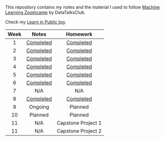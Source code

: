 This repository contains my notes and the material I used to follow [Machine Learning Zoomcamp](https://github.com/DataTalksClub/machine-learning-zoomcamp) by DataTalksClub.

Check my [Learn in Public log](https://github.com/kemaldahha/learn-in-public).

| Week | Notes | Homework |
| :-: | :-: | :-: |
| 1 | [Completed](week_1_notes.md) | [Completed](week_1_homework.ipynb) |
| 2 | [Completed](week_2_notes.ipynb) | [Completed](week_2_homework.ipynb) |
| 3 | [Completed](week_3_notes.ipynb) | [Completed](week_3_homework.ipynb) | 
| 4 | [Completed](week_4_notes.ipynb) | [Completed](week_4_homework.ipynb) |
| 5 | [Completed](week_5_notes.ipynb) | [Completed](week_5_homework/week_5_homework.ipynb) |
| 6 | [Completed](week_6_notes.ipynb) | [Completed](week_6_homework.ipynb) |
| 7 | N/A | N/A |
| 8 | [Completed](week_8_notes.ipynb) | [Completed](week_8_homework.ipynb) | 
| 9 | Ongoing | Planned | 
| 10 | Planned | Planned | 
| 11 | N/A | Capstone Project 1 |
| 11 | N/A | Capstone Project 2 |